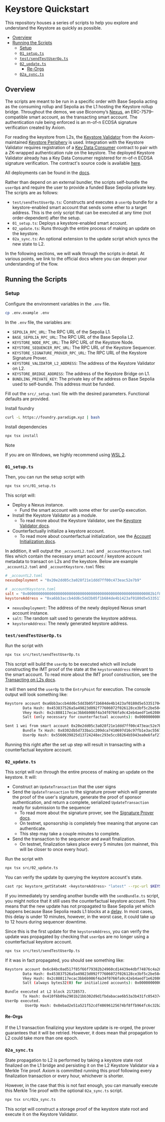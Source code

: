 # Keystore Quickstart

This repository houses a series of scripts to help you explore and understand the Keystore as quickly as possible. 

- [Overview](#overview)
- [Running the Scripts](#running-the-scripts)
  - [Setup](#setup)
  - [`01_setup.ts`](01_setupts)
  - [`test/sendTestUserOp.ts`](#bundlesendbundlets)
  - [`02_update.ts`](#02_updatets)
    - [Re-Orgs](#re-orgs)
  - [`02a_sync.ts`](#02a_syncts)

## Overview

The scripts are meant to be run in a specific order with Base Sepolia acting as the consuming rollup and Sepolia as the L1 hosting the Keystore rollup bridge. Throughout the demos, we use Biconomy’s [Nexus](https://github.com/bcnmy/nexus), an ERC-7579–compatible smart account, as the transacting smart account. The authentication rule being enforced is an m-of-n ECDSA signature verification created by Axiom.

For reading the keystore from L2s, the [Keystore Validator](https://keystore-docs.axiom.xyz/docs/using-keystore-accounts/overview#integrating-smart-accounts-with-the-keystore-validator) from the Axiom-maintained [Keystore Periphery](https://github.com/axiom-crypto/keystore-periphery) is used. Integration with the Keystore Validator requires registration of a [Key Data Consumer](https://keystore-docs.axiom.xyz/docs/creating-a-keystore-account-type/key-data-consumer) contract to pair with a ZK-wrapped authentication rule on the keystore. The deployed Keystore Validator already has a Key Data Consumer registered for m-of-n ECDSA signature verification. The contract's source code is available [here](https://github.com/axiom-crypto/keystore-auth-ecdsa).

All deployments can be found in the [docs](https://keystore-docs.axiom.xyz/docs/developer-reference/contract-addresses).

Rather than depend on an external bundler, the scripts self-bundle the `userOp`s and require the user to provide a funded Base Sepolia private key. The scripts are as follows:

- `test/sendTestUserOp.ts`: Constructs and executes a `userOp` bundle for a keystore-enabled smart account that sends some ether to a target address. This is the only script that can be executed at any time (not order-dependent) after the setup.
- `01_setup.ts`: Deploys a keystore-enabled smart account.
- `02_update.ts`: Runs through the entire process of making an update on the keystore.
- `02a_sync.ts`: An optional extension to the update script which syncs the new state to L2.

In the following sections, we will walk through the scripts in detail. At various points, we link to the official docs where you can deepen your understanding of the flow.

## Running the Scripts

### Setup 

Configure the environment variables in the `.env` file.

```bash
cp .env.example .env
```

In the `.env` file, the variables are:

- `SEPOLIA_RPC_URL`: The RPC URL of the Sepolia L1.
- `BASE_SEPOLIA_RPC_URL`: The RPC URL of the Base Sepolia L2.
- `KEYSTORE_NODE_RPC_URL`: The RPC URL of the Keystore Node.
- `KEYSTORE_SEQUENCER_RPC_URL`: The RPC URL of the Keystore Sequencer.
- `KEYSTORE_SIGNATURE_PROVER_RPC_URL`: The RPC URL of the Keystore Signature Prover.
- `KEYSTORE_VALIDATOR_L2_ADDRESS`: The address of the Keystore Validator on L2.
- `KEYSTORE_BRIDGE_ADDRESS`: The address of the Keystore Bridge on L1.
- `BUNDLING_PRIVATE_KEY`: The private key of the address on Base Sepolia used to self-bundle. This address must be funded.

Fill out the `src/_setup.toml` file with the desired parameters. Functional defaults are provided.

Install foundry

```bash
curl -L https://foundry.paradigm.xyz | bash
```

Install dependencies

```bash
npx tsx install
```

> [!NOTE]
> If you are on Windows, we highly recommend using [WSL 2](https://learn.microsoft.com/en-us/windows/wsl/install).

### `01_setup.ts`

Then, you can run the setup script with

```bash
npx tsx src/01_setup.ts
```

This script will:

- Deploy a Nexus instance.
  - Fund the smart account with some ether for userOp execution.
- Install the Keystore Validator as a module.
  - To read more about the Keystore Validator, see the [Keystore Validator docs](https://keystore-docs.axiom.xyz/docs/using-keystore-accounts/overview#integrating-smart-accounts-with-the-keystore-validator).
- Counterfactually initialize a keystore account.
  - To read more about counterfactual initialization, see the [Account Initialization docs](https://keystore-docs.axiom.xyz/docs/using-keystore-accounts/counterfactual).

In addition, it will output the `_accountL2.toml` and `_accountKeystore.toml` files which contain the necessary smart account / keystore account metadata to transact on L2s and the keystore. Below are example `_accountL2.toml` and `_accountKeystore.toml` files:

```toml
# _accountL2.toml
nexusDeployment = "0x20e2dd05c3a028f21e1ddd7ff00c473eac52e7b9"
```

```toml
# _accountKeystore.toml
salt = "0x000000000000000000000000000000000000000000000000000000002b1f8a5c"
keystoreAddress = "0xa6bb3accb4dd6c5dd3b05f1b684de4b1423af0180d5e5335170438fd5d874bee"
```

- `nexusDeployment`: The address of the newly deployed Nexus smart account instance.
- `salt`: The random salt used to generate the keystore address.
- `keystoreAddress`: The newly generated keystore address.

### `test/sendTestUserOp.ts`

Run the script with

```bash
npx tsx src/test/sendTestUserOp.ts
```

This script will build the `userOp` to be executed which will include constructing the IMT proof of the state at the `keystoreAddress` relevant to the smart account. To read more about the IMT proof construction, see the [Transacting on L2s docs](https://keystore-docs.axiom.xyz/docs/using-keystore-accounts/transaction#modifying-the-useroperation-signature).

It will then send the `userOp` to the `EntryPoint` for execution. The console output will look something like:

```bash
Keystore account 0xa6bb3accb4dd6c5dd3b05f1b684de4b1423af0180d5e5335170438fd5d874bee is counterfactual.
        Data Hash: 0x453837526a5a49823d092f77606072f026128ce3bf5c2be58486da4f437fcd53
        Vkey Hash: 0x2c888117ecac3bb6b986f4a34f0766fa9c42eb4aedf1e62086ac5447257d0084
        Salt (only necessary for counterfactual accounts): 0x000000000000000000000000000000000000000000000000000000002b1f8a5c

Sent 1 wei from smart account 0x20e2dd05c3a028f21e1ddd7ff00c473eac52e7b9 to address 0x171902257ef62B882BCA7ddBd48C179eB0A50Bc5 on Base Sepolia using authentication from keystore account 0xa6bb3accb4dd6c5dd3b05f1b684de4b1423af0180d5e5335170438fd5d874bee
        Bundle Tx Hash: 0x8302db5d733ba1c209dca7410697d16c97fb1e3ac5567fd8adbeba6904b8597b
        UserOp Hash: 0x5560639825d13724248ec293e5cc88264b5943ea0e6faf274d5ff5bd1977b832
```

Running this right after the set up step will result in transacting with a counterfactual keystore account.

### `02_update.ts`

This script will run through the entire process of making an update on the keystore. It will:

- Construct an `UpdateTransaction` that the user signs
- Send the `UpdateTransaction` to the signature prover which will generate the proof of the user's signature, generate the proof of sponsor authentication, and return a complete, serialized `UpdateTransaction` ready for submission to the sequencer
  - To read more about the signature prover, see the [Signature Prover docs](https://keystore-docs.axiom.xyz/docs/creating-a-keystore-account-type/signature-prover).
  - On testnet, sponsorship is completely free meaning that anyone can authenticate.
  - This step may take a couple minutes to complete.
- Send the transaction to the sequencer and await finalization.
  - On testnet, finalization takes place every 5 minutes (on mainnet, this will be closer to once every hour).

Run the script with

```bash
npx tsx src/02_update.ts
```

You can verify the update by querying the keystore account's state.

```bash
cast rpc keystore_getStateAt <keystoreAddress> "latest" --rpc-url $KEYSTORE_RPC_URL | jq
```

If you immediately try sending another bundle with the `sendBundle.ts` script, you might notice that it still uses the counterfactual keystore account. This means that the new update has not propagated to Base Sepolia yet which happens because Base Sepolia reads L1 blocks at a [delay](https://keystore-docs.axiom.xyz/docs/using-keystore-accounts/key-rotation#send-an-update-transaction-with-the-sdk#latency). In most cases, this delay is under 10 minutes, however, in the worst case, it could take up to 12 hours during sequencer downtime.

Since this is the first update for the `keystoreAddress`, you can verify the update was propagated by checking that `userOp`s are no longer using a counterfactual keystore account.

```bash
npx tsx src/test/sendTestUserOp.ts
```

If it was in fact propagated, you should see something like:

```bash
Keystore account 0x6c84bc0ad517f85f66f79382b24960cd14439e4dbf74876c4a28c98267243a2f is initialized.
        Data Hash: 0x453837526a5a49823d092f77606072f026128ce3bf5c2be58486da4f437fcd53
        Vkey Hash: 0x2c888117ecac3bb6b986f4a34f0766fa9c42eb4aedf1e62086ac5447257d0084
        Salt (always bytes32(0) for initialized accounts): 0x0000000000000000000000000000000000000000000000000000000000000000

Bundle executed at L2 block 21728573.
        Tx Hash: 0x410f6b09a2901b21bb302d9d1fbdabacae6b53a3b431fc054374947a181558d5
UserOp executed.
         UserOp Hash: 0x8ebad2e51a521f52cdf48696125674bf8ffb964fc6c32b2065bb7ab02fff9a42
```

#### Re-Orgs

If the L1 transaction finalizing your keystore update is re-orged, the prover guarantees that it will be retried. However, it does mean that propagation to L2 could take more than one epoch.

### `02a_sync.ts`

State propagation to L2 is performed by taking a keystore state root finalized on the L1 bridge and persisting it on the L2 Keystore Validator via a Merkle Trie proof. Axiom is committed running this proof following every finalization transaction or every hour, whichever is shorter.

However, in the case that this is not fast enough, you can manually execute this Merkle Trie proof with the optional `02a_sync.ts` script.

```bash
npx tsx src/02a_sync.ts
```

This script will construct a storage proof of the keystore state root and execute it on the Keystore Validator.
